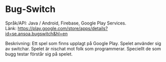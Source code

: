 # Bug-Switch
Språk/API: Java / Android, Firebase, Google Play Services. <br />
Länk: https://play.google.com/store/apps/details?id=se.ansoa.bugswitch&hl=en <br />

Beskrivning: Ett spel som finns upplagt på Google Play. Spelet använder sig av switchar. Spelet
är nischat mot folk som programmerar. Speciellt de som bugg testar förstår sig på spelet.
